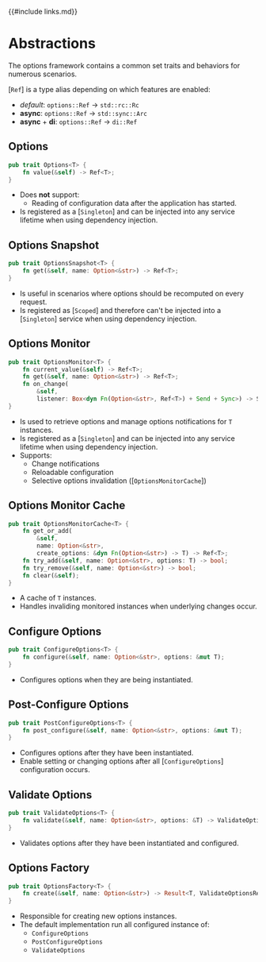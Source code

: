 {{#include links.md}}

# Abstractions

The options framework contains a common set traits and behaviors for numerous scenarios.

[`Ref`] is a type alias depending on which features are enabled:

- _default_: `options::Ref` → `std::rc::Rc`
- **async**: `options::Ref` → `std::sync::Arc`
- **async** + **di**: `options::Ref` → `di::Ref`

## Options

```rust
pub trait Options<T> {
    fn value(&self) -> Ref<T>;
}
```

- Does **not** support:
    - Reading of configuration data after the application has started.
- Is registered as a [`Singleton`] and can be injected into any service lifetime when using dependency injection.

## Options Snapshot

```rust
pub trait OptionsSnapshot<T> {
    fn get(&self, name: Option<&str>) -> Ref<T>;
}
```

- Is useful in scenarios where options should be recomputed on every request.
- Is registered as [`Scoped`] and therefore can't be injected into a [`Singleton`] service when using dependency injection.

## Options Monitor

```rust
pub trait OptionsMonitor<T> {
    fn current_value(&self) -> Ref<T>;
    fn get(&self, name: Option<&str>) -> Ref<T>;
    fn on_change(
        &self,
        listener: Box<dyn Fn(Option<&str>, Ref<T>) + Send + Sync>) -> Subscription<T>;
}
```

- Is used to retrieve options and manage options notifications for `T` instances.
- Is registered as a [`Singleton`] and can be injected into any service lifetime when using dependency injection.
- Supports:
  - Change notifications
  - Reloadable configuration
  - Selective options invalidation ([`OptionsMonitorCache`])

## Options Monitor Cache

```rust
pub trait OptionsMonitorCache<T> {
    fn get_or_add(
        &self,
        name: Option<&str>,
        create_options: &dyn Fn(Option<&str>) -> T) -> Ref<T>;
    fn try_add(&self, name: Option<&str>, options: T) -> bool;
    fn try_remove(&self, name: Option<&str>) -> bool;
    fn clear(&self);
}
```

- A cache of `T` instances.
- Handles invaliding monitored instances when underlying changes occur.

## Configure Options

```rust
pub trait ConfigureOptions<T> {
    fn configure(&self, name: Option<&str>, options: &mut T);
}
```

- Configures options when they are being instantiated.

## Post-Configure Options

```rust
pub trait PostConfigureOptions<T> {
    fn post_configure(&self, name: Option<&str>, options: &mut T);
}
```

- Configures options after they have been instantiated.
- Enable setting or changing options after all [`ConfigureOptions`] configuration occurs.

## Validate Options

```rust
pub trait ValidateOptions<T> {
    fn validate(&self, name: Option<&str>, options: &T) -> ValidateOptionsResult;
}
```

- Validates options after they have been instantiated and configured.

## Options Factory

```rust
pub trait OptionsFactory<T> {
    fn create(&self, name: Option<&str>) -> Result<T, ValidateOptionsResult>;
}
```

- Responsible for creating new options instances.
- The default implementation run all configured instance of:
  - `ConfigureOptions`
  - `PostConfigureOptions`
  - `ValidateOptions`
